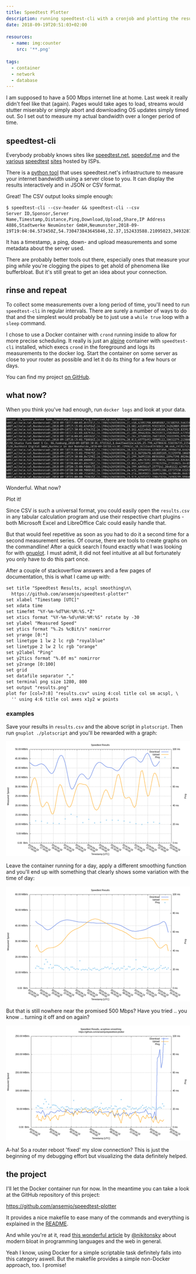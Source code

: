 ```yaml
---
title: Speedtest Plotter
description: running speedtest-cli with a cronjob and plotting the results
date: 2018-09-19T20:51:03+02:00

resources:
  - name: img:counter
    src: '**.png'

tags:
  - container
  - network
  - database
---
```


I am supposed to have a 500 Mbps internet line at home. Last week it really didn't feel like that
(again). Pages would take ages to load, streams would stutter miserably or simply abort and
downloading OS updates simply timed out. So I set out to measure my actual bandwidth over a longer
period of time.

<!--more-->

## speedtest-cli

Everybody probably knows sites like [speedtest.net](http://www.speedtest.net/),
[speedof.me](https://speedof.me/) and the
[various](https://kabel.vodafone.de/hilfe_und_service/speedtest)
[speedtest](http://speedtest.t-online.de/#/) [sites](https://www.verizon.com/speedtest/) hosted by
ISPs.

There is a [python tool](https://github.com/sivel/speedtest-cli) that uses speedtest.net's
infrastructure to measure your internet bandwidth using a server close to you. It can display the
results interactively and in JSON or CSV format.

Great! The CSV output looks simple enough:

    $ speedtest-cli --csv-header && speedtest-cli --csv
    Server ID,Sponsor,Server Name,Timestamp,Distance,Ping,Download,Upload,Share,IP Address
    4886,Stadtwerke Neumünster GmbH,Neumunster,2018-09-19T19:04:04.573450Z,54.730473843645846,32.37,152433588.21095023,34932876.622469135,,X.X.X.X

It has a timestamp, a ping, down- and upload measurements and some metadata about the server used.

There are probably better tools out there, especially ones that measure your ping _while_ you're
clogging the pipes to get ahold of phenomena like bufferbloat. But it's still great to get an idea
about your connection.

## rinse and repeat

To collect some measurements over a long period of time, you'll need to run `speedtest-cli` in
regular intervals. There are surely a number of ways to do that and the simplest would probably be
to just use a `while true` loop with a `sleep` command.

I chose to use a Docker container with `crond` running inside to allow for more precise scheduling.
It really is just an [alpine](https://hub.docker.com/_/alpine/) container with `speedtest-cli`
installed, which execs `crond` in the foreground and logs its measurements to the docker log. Start
the container on some server as close to your router as possible and let it do its thing for a few
hours or days.

You can find my project [on GitHub](https://github.com/ansemjo/speedtest-plotter).

## what now?

When you think you've had enough, run `docker logs` and look at your data.

![](resultscsv.png)

Wonderful. What now?

Plot it!

Since CSV is such a universal format, you could easily open the `results.csv` in any tabular
calculation program and use their respective chart plugins - both Microsoft Excel and LibreOffice
Calc could easily handle that.

But that would feel repetitive as soon as you had to do it a second time for a second measurement
series. Of course, there are tools to create graphs on the commandline! After a quick search I found
exactly what I was looking for with [gnuplot](http://gnuplot.sourceforge.net/). I must admit, it did
not feel intuitive at all but fortunately you only have to do this part once.

After a couple of stackoverflow answers and a few pages of documentation, this is what I came up
with:

    set title "Speedtest Results, acspl smoothing\n\
      https://github.com/ansemjo/speedtest-plotter"
    set xlabel "Timestamp [UTC]"
    set xdata time
    set timefmt "%Y-%m-%dT%H:%M:%S.*Z"
    set xtics format "%Y-%m-%d\n%H:%M:%S" rotate by -30
    set ylabel "Measured Speed"
    set ytics format "%.2s %cBit/s" nomirror
    set yrange [0:*]
    set linetype 1 lw 2 lc rgb "royalblue"
    set linetype 2 lw 2 lc rgb "orange"
    set y2label "Ping"
    set y2tics format "%.0f ms" nomirror
    set y2range [0:100]
    set grid
    set datafile separator ","
    set terminal png size 1280, 800
    set output "results.png"
    plot for [col=7:8] "results.csv" using 4:col title col sm acspl, \
      '' using 4:6 title col axes x1y2 w points

### examples

Save your results in `results.csv` and the above script in `plotscript`. Then run
`gnuplot ./plotscript` and you'll be rewarded with a graph:

![](example.png)

Leave the container running for a day, apply a different smoothing function and you'll end up with
something that clearly shows some variation with the time of day:

![](example_bezier.png)

But that is still nowhere near the promised 500 Mbps? Have you tried .. you know .. turning it off
and on again?

![](restart.png)

A-ha! So a router reboot 'fixed' my slow connection? This is just the beginning of my debugging
effort but visualizing the data definitely helped.

## the project

I'll let the Docker container run for now. In the meantime you can take a look at the GitHub
repository of this project:

https://github.com/ansemjo/speedtest-plotter

It provides a nice makefile to ease many of the commands and everything is explained in the
[README](https://github.com/ansemjo/speedtest-plotter/blob/master/README.md).

And while you're at it, read [this wonderful article](http://tonsky.me/blog/disenchantment/) by
[@nikitonsky](https://twitter.com/nikitonsky) about modern bloat in programming languages and the
web in general.

Yeah I know, using Docker for a simple scriptable task definitely falls into this category aswell.
But the makefile provides a simple non-Docker approach, too. I promise!
